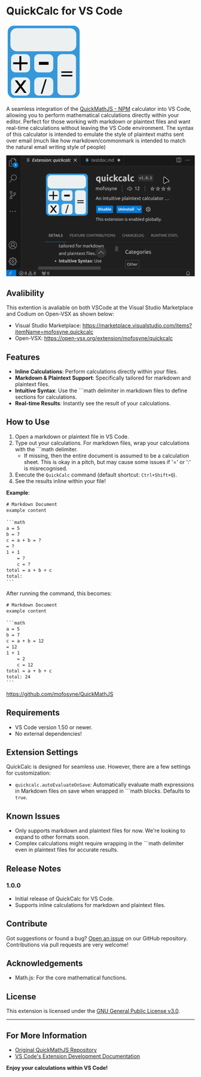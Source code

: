 # QuickCalc for VS Code

![Extension Logo](images/logo.png)

A seamless integration of the [QuickMathJS - NPM](https://www.npmjs.com/package/quickmathjs?activeTab=readme) calculator into VS Code, allowing you to perform mathematical calculations directly within your editor. Perfect for those working with markdown or plaintext files and want real-time calculations without leaving the VS Code environment. The syntax of this calculator is intended to emulate the style of plaintext maths sent over email (much like how markdown/commonmark is intended to match the natural email writing style of people)

![Preview Animation](images/preview.gif)

## Avalibility

This extention is avaliable on both VSCode at the Visual Studio Marketplace and Codium on Open-VSX as shown below:

* Visual Studio Marketplace: <https://marketplace.visualstudio.com/items?itemName=mofosyne.quickcalc>
* Open-VSX: <https://open-vsx.org/extension/mofosyne/quickcalc>

## Features

- **Inline Calculations**: Perform calculations directly within your files.
- **Markdown & Plaintext Support**: Specifically tailored for markdown and plaintext files.
- **Intuitive Syntax**: Use the ```math delimiter in markdown files to define sections for calculations.
- **Real-time Results**: Instantly see the result of your calculations.

## How to Use

1. Open a markdown or plaintext file in VS Code.
2. Type out your calculations. For markdown files, wrap your calculations with the ```math delimiter.
    - If missing, then the entire document is assumed to be a calculation sheet. This is okay in a pitch, but may cause some issues if '=' or ':' is misrecognised.
3. Execute the `QuickCalc` command (default shortcut: `Ctrl+Shift+Q`).
4. See the results inline within your file!

**Example**:

    # Markdown Document
    example content

    ```math
    a = 5
    b = 7
    c = a + b = ?
    = ?
    1 + 1
        = ?
        c = ?
    total = a + b + c
    total:
    ```

After running the command, this becomes:

    # Markdown Document
    example content

    ```math
    a = 5
    b = 7
    c = a + b = 12
    = 12
    1 + 1
        = 2
        c = 12
    total = a + b + c
    total: 24
    ```

https://github.com/mofosyne/QuickMathJS

## Requirements

- VS Code version 1.50 or newer.
- No external dependencies!

## Extension Settings

QuickCalc is designed for seamless use. However, there are a few settings for customization:

- `quickcalc.autoEvaluateOnSave`: Automatically evaluate math expressions in Markdown files on save when wrapped in \`\`\`math blocks. Defaults to `true`.

## Known Issues

- Only supports markdown and plaintext files for now. We're looking to expand to other formats soon.
- Complex calculations might require wrapping in the ```math delimiter even in plaintext files for accurate results.

## Release Notes

### 1.0.0

- Initial release of QuickCalc for VS Code.
- Supports inline calculations for markdown and plaintext files.

## Contribute

Got suggestions or found a bug? [Open an issue](https://github.com/mofosyne/vscode-quickcalc/issues) on our GitHub repository. Contributions via pull requests are very welcome!

## Acknowledgements

- Math.js: For the core mathematical functions.

## License

This extension is licensed under the [GNU General Public License v3.0](https://github.com/mofosyne/vscode-quickcalc/blob/main/LICENSE).

---

## For More Information

- [Original QuickMathJS Repository](https://github.com/mofosyne/QuickMathJS)
- [VS Code's Extension Development Documentation](https://code.visualstudio.com/api)

**Enjoy your calculations within VS Code!**

